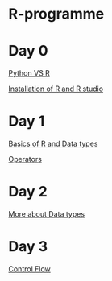 # R-programme
# Day 0
<a href="">Python VS R</a>

<a href="https://github.com/anshu109/R-programme/blob/5535352eeac18809b20b07f452297cf5d737513d/STEP%201A%20%20.md"> Installation of R and R studio </a>

# Day 1
   <a href="https://htmlpreview.github.io/?https://github.com/anshu109/R-programme/blob/main/BSSICS-R.html"> Basics of R and Data types</a>
   
   <a href="">Operators</a>
# Day 2
   <a href="">More about Data types</a>
# Day 3
   <a href="">Control Flow</a>
